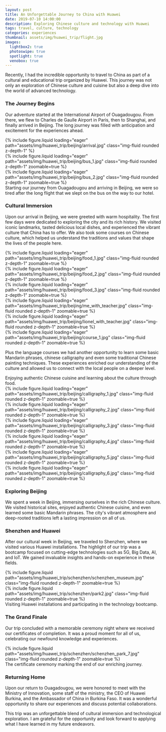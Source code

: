 ```yaml
---
layout: post
title: An Unforgettable Journey to China with Huawei
date: 2019-07-10 14:00:00
description: Exploring Chinese culture and technology with Huawei
tags: travel, culture, technology
categories: experiences
thumbnail: assets/img/huawei_trip/flight.jpg
images:
  lightbox2: true
  photoswipe: true
  spotlight: true
  venobox: true
---
```


Recently, I had the incredible opportunity to travel to China as part of a cultural and educational trip organized by Huawei. This journey was not only an exploration of Chinese culture and cuisine but also a deep dive into the world of advanced technology.

### The Journey Begins

Our adventure started at the International Airport of Ouagadougou. From there, we flew to Charles de Gaulle Airport in Paris, then to Shanghai, and finally arrived in Beijing. The long journey was filled with anticipation and excitement for the experiences ahead.

<div class="row mt-3">
    <div class="col-sm mt-3 mt-md-0">
        {% include figure.liquid loading="eager" path="assets/img/huawei_trip/beijing/arrival.jpg" class="img-fluid rounded z-depth-1" %}
    </div>
    <div class="col-sm mt-3 mt-md-0">
        {% include figure.liquid loading="eager" path="assets/img/huawei_trip/beijing/bus_1.jpg" class="img-fluid rounded z-depth-1" zoomable=true %}
    </div>
    <div class="col-sm mt-3 mt-md-0">
        {% include figure.liquid loading="eager" path="assets/img/huawei_trip/beijing/bus_2.jpg" class="img-fluid rounded z-depth-1" zoomable=true %}
    </div>
</div>
<div class="caption">
    Starting our journey from Ouagadougou and arriving in Beijing, we were so tired after the long flight that we slept on the bus on the way to our hotel.
</div>

### Cultural Immersion

Upon our arrival in Beijing, we were greeted with warm hospitality. The first few days were dedicated to exploring the city and its rich history. We visited iconic landmarks, tasted delicious local dishes, and experienced the vibrant culture that China has to offer.
We also took some courses on Chinese culture, which helped us understand the traditions and values that shape the lives of the people here.

<div class="row mt-3">
    <div class="col-sm mt-3 mt-md-0">
        {% include figure.liquid loading="eager" path="assets/img/huawei_trip/beijing/food_1.jpg" class="img-fluid rounded z-depth-1" zoomable=true %}
    </div>
    <div class="col-sm mt-3 mt-md-0">
        {% include figure.liquid loading="eager" path="assets/img/huawei_trip/beijing/food_2.jpg" class="img-fluid rounded z-depth-1" zoomable=true %}
    </div>
    <div class="col-sm mt-3 mt-md-0">
        {% include figure.liquid loading="eager" path="assets/img/huawei_trip/beijing/food_3.jpg" class="img-fluid rounded z-depth-1" zoomable=true %}
    </div>
</div>

<div class="row mt-3">
    <div class="col-sm mt-3 mt-md-0">
        {% include figure.liquid loading="eager" path="assets/img/huawei_trip/beijing/me_with_teacher.jpg" class="img-fluid rounded z-depth-1" zoomable=true %}
    </div>
    <div class="col-sm mt-3 mt-md-0">
        {% include figure.liquid loading="eager" path="assets/img/huawei_trip/beijing/lionel_with_teacher.jpg" class="img-fluid rounded z-depth-1" zoomable=true %}
    </div>
    <div class="col-sm mt-3 mt-md-0">
        {% include figure.liquid loading="eager" path="assets/img/huawei_trip/beijing/course_1.jpg" class="img-fluid rounded z-depth-1" zoomable=true %}
    </div>
</div>

Plus the language courses we had another opportunity to learn some basic Mandarin phrases, chinese calligraphy and even some traditional Chinese painting techniques. These experiences enriched our understanding of the culture and allowed us to connect with the local people on a deeper level.


<div class="caption">
    Enjoying authentic Chinese cuisine and learning about the culture through food.
</div>

<div class="row mt-3">
    <div class="col-sm mt-3 mt-md-0">
        {% include figure.liquid loading="eager" path="assets/img/huawei_trip/beijing/calligraphy_1.jpg" class="img-fluid rounded z-depth-1" zoomable=true %}
    </div>
    <div class="col-sm mt-3 mt-md-0">
        {% include figure.liquid loading="eager" path="assets/img/huawei_trip/beijing/calligraphy_2.jpg" class="img-fluid rounded z-depth-1" zoomable=true %}
    </div>
    <div class="col-sm mt-3 mt-md-0">
        {% include figure.liquid loading="eager" path="assets/img/huawei_trip/beijing/calligraphy_3.jpg" class="img-fluid rounded z-depth-1" zoomable=true %}
    </div>
</div>
<div class="row mt-3">
    <div class="col-sm mt-3 mt-md-0">
        {% include figure.liquid loading="eager" path="assets/img/huawei_trip/beijing/calligraphy_4.jpg" class="img-fluid rounded z-depth-1" zoomable=true %}
    </div>
    <div class="col-sm mt-3 mt-md-0">
        {% include figure.liquid loading="eager" path="assets/img/huawei_trip/beijing/calligraphy_5.jpg" class="img-fluid rounded z-depth-1" zoomable=true %}
    </div>
    <div class="col-sm mt-3 mt-md-0">
        {% include figure.liquid loading="eager" path="assets/img/huawei_trip/beijing/calligraphy_6.jpg" class="img-fluid rounded z-depth-1" zoomable=true %}
    </div>
</div>


### Exploring Beijing

We spent a week in Beijing, immersing ourselves in the rich Chinese culture. We visited historical sites, enjoyed authentic Chinese cuisine, and even learned some basic Mandarin phrases. The city's vibrant atmosphere and deep-rooted traditions left a lasting impression on all of us.



### Shenzhen and Huawei

After our cultural week in Beijing, we traveled to Shenzhen, where we visited various Huawei installations. The highlight of our trip was a bootcamp focused on cutting-edge technologies such as 5G, Big Data, AI, and IoT. We gained invaluable insights and hands-on experience in these fields.

<div class="row mt-2">
    <div class="col-sm mt-2 mt-md-0">
        {% include figure.liquid path="assets/img/huawei_trip/schenzhen/schenzhen_museum.jpg" class="img-fluid rounded z-depth-1" zoomable=true %}
    </div>
    <div class="col-sm mt-2 mt-md-0">
        {% include figure.liquid path="assets/img/huawei_trip/schenzhen/park2.jpg" class="img-fluid rounded z-depth-1" zoomable=true %}
    </div>
</div>
<div class="caption">
    Visiting Huawei installations and participating in the technology bootcamp.
</div>

### The Grand Finale

Our trip concluded with a memorable ceremony night where we received our certificates of completion. It was a proud moment for all of us, celebrating our newfound knowledge and experiences.

<div class="row mt-3">
    <div class="col-sm mt-3 mt-md-0">
        {% include figure.liquid path="assets/img/huawei_trip/schenzhen/schenzhen_park_7.jpg" class="img-fluid rounded z-depth-1" zoomable=true %}
    </div>
</div>
<div class="caption">
    The certificate ceremony marking the end of our enriching journey.
</div>

### Returning Home

Upon our return to Ouagadougou, we were honored to meet with the Ministry of Innovation, some staff of the ministry, the CEO of Huawei Burkina, and the Ambassador of China in Burkina Faso. It was a wonderful opportunity to share our experiences and discuss potential collaborations.

This trip was an unforgettable blend of cultural immersion and technological exploration. I am grateful for the opportunity and look forward to applying what I have learned in my future endeavors.

